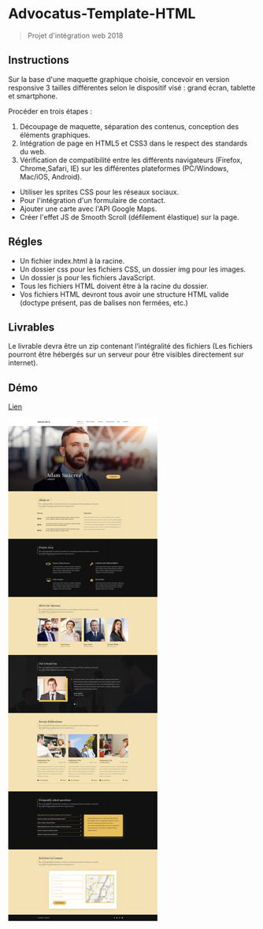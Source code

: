# Advocatus-Template-HTML

> Projet d'intégration web 2018

## Instructions

Sur la base d'une maquette graphique choisie, concevoir en version responsive 3 tailles différentes selon le dispositif visé : grand écran, tablette et smartphone.

Procéder en trois étapes :

1) Découpage de maquette, séparation des contenus, conception des éléments graphiques.
2) Intégration de page en HTML5 et CSS3 dans le respect des standards du web.
3) Vérification de compatibilité entre les différents navigateurs (Firefox, Chrome,Safari, IE) sur les différentes plateformes (PC/Windows, Mac/iOS, Android).

* Utiliser les sprites CSS pour les réseaux sociaux.
* Pour l'intégration d'un formulaire de contact.
* Ajouter une carte avec l'API Google Maps.
* Créer l'effet JS de Smooth Scroll (défilement élastique) sur la page.

## Régles

* Un fichier index.html à la racine.
* Un dossier css pour les fichiers CSS, un dossier img pour les images.
* Un dossier js pour les fichiers JavaScript.
* Tous les fichiers HTML doivent être à la racine du dossier.
* Vos fichiers HTML devront tous avoir une structure HTML valide (doctype présent, pas de balises non fermées, etc.)

## Livrables

Le livrable devra être un zip contenant l’intégralité des fichiers (Les fichiers pourront être hébergés sur un serveur pour être visibles directement sur internet).

## Démo

[Lien](https://abdessalam-benharira-advocatus.herokuapp.com/)

![screen projet](img/advocatus_site.png)